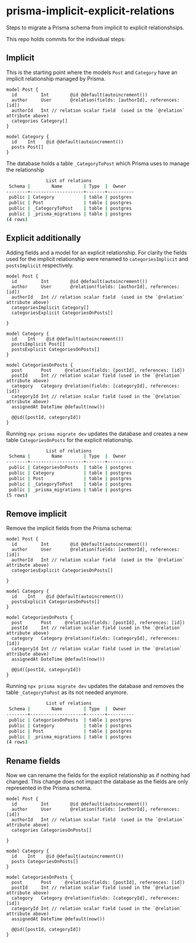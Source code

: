 # prisma-implicit-explicit-relations

Steps to migrate a Prisma schema from implicit to explicit relationshsips. 

This repo holds commits for the individual steps:


## Implicit

This is the starting point where the models `Post` and `Category` have an implicit relationship managed by Prisma. 

```prisma
model Post {
  id         Int        @id @default(autoincrement())
  author     User       @relation(fields: [authorId], references: [id])
  authorId   Int // relation scalar field  (used in the `@relation` attribute above)
  categories Category[]
}

model Category {
  id    Int    @id @default(autoincrement())
  posts Post[]
}
```

The database holds a table `_CategoryToPost` which Prisma uses to manage the relationship 

```bash
               List of relations
 Schema |        Name        | Type  |  Owner
--------+--------------------+-------+----------
 public | Category           | table | postgres
 public | Post               | table | postgres
 public | _CategoryToPost    | table | postgres
 public | _prisma_migrations | table | postgres
(4 rows)
```

## Explicit additionally 

Adding fields and a model for an explicit relationship. For clarity the fields used for the implicit relationship were renamed to `categoriesImplicit` and `postsImplicit` respectively. 

```prisma
model Post {
  id         Int        @id @default(autoincrement())
  author     User       @relation(fields: [authorId], references: [id])
  authorId   Int // relation scalar field  (used in the `@relation` attribute above)
  categoriesImplicit Category[]
  categoriesExplicit CategoriesOnPosts[]

}

model Category {
  id    Int    @id @default(autoincrement())
  postsImplicit Post[]
  postsExplicit CategoriesOnPosts[]
}

model CategoriesOnPosts {
  post       Post     @relation(fields: [postId], references: [id])
  postId     Int // relation scalar field (used in the `@relation` attribute above)
  category   Category @relation(fields: [categoryId], references: [id])
  categoryId Int // relation scalar field (used in the `@relation` attribute above)
  assignedAt DateTime @default(now())

  @@id([postId, categoryId])
}
```

Running `npx prisma migrate dev` updates the database and creates a new table `CategoriesOnPosts` for the explicit relationship.


```bash
               List of relations
 Schema |        Name        | Type  |  Owner
--------+--------------------+-------+----------
 public | CategoriesOnPosts  | table | postgres
 public | Category           | table | postgres
 public | Post               | table | postgres
 public | _CategoryToPost    | table | postgres
 public | _prisma_migrations | table | postgres
(5 rows)
```

## Remove implicit

Remove the implicit fields from the Prisma schema:

```prisma
model Post {
  id         Int        @id @default(autoincrement())
  author     User       @relation(fields: [authorId], references: [id])
  authorId   Int // relation scalar field  (used in the `@relation` attribute above)
  categoriesExplicit CategoriesOnPosts[]

}

model Category {
  id    Int    @id @default(autoincrement())
  postsExplicit CategoriesOnPosts[]
}

model CategoriesOnPosts {
  post       Post     @relation(fields: [postId], references: [id])
  postId     Int // relation scalar field (used in the `@relation` attribute above)
  category   Category @relation(fields: [categoryId], references: [id])
  categoryId Int // relation scalar field (used in the `@relation` attribute above)
  assignedAt DateTime @default(now())

  @@id([postId, categoryId])
}

```

Running `npx prisma migrate dev` updates the database and removes the table `_CategoryToPost` as its not needed anymore.


```bash
               List of relations
 Schema |        Name        | Type  |  Owner
--------+--------------------+-------+----------
 public | CategoriesOnPosts  | table | postgres
 public | Category           | table | postgres
 public | Post               | table | postgres
 public | _prisma_migrations | table | postgres
(4 rows)
```


## Rename fields

Now we can rename the fields for the explicit relationship as if nothing had changed. This change does not impact the database as the fields are only represented in the Prisma schema.

```prisma
model Post {
  id         Int        @id @default(autoincrement())
  author     User       @relation(fields: [authorId], references: [id])
  authorId   Int // relation scalar field  (used in the `@relation` attribute above)
  categories CategoriesOnPosts[]

}

model Category {
  id    Int    @id @default(autoincrement())
  posts CategoriesOnPosts[]
}

model CategoriesOnPosts {
  post       Post     @relation(fields: [postId], references: [id])
  postId     Int // relation scalar field (used in the `@relation` attribute above)
  category   Category @relation(fields: [categoryId], references: [id])
  categoryId Int // relation scalar field (used in the `@relation` attribute above)
  assignedAt DateTime @default(now())

  @@id([postId, categoryId])
}
```
